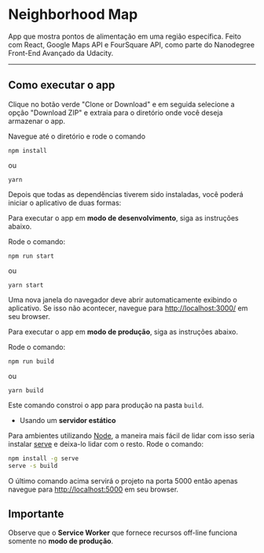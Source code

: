 # Neighborhood Map

App que mostra pontos de alimentação em uma região específica. Feito com React, Google Maps API e FourSquare API, como parte do Nanodegree Front-End Avançado da Udacity.

---

## Como executar o app

Clique no botão verde "Clone or Download" e em seguida selecione a opção "Download ZIP" e extraia para o diretório onde você deseja armazenar o app.

Navegue até o diretório e rode o comando

```
npm install
```

ou

```
yarn
```

Depois que todas as dependências tiverem sido instaladas, você poderá iniciar o aplicativo de duas formas:

Para executar o app em **modo de desenvolvimento**, siga as instruções abaixo.<br>

Rode o comando:

```
npm run start
```

ou

```
yarn start
```

Uma nova janela do navegador deve abrir automaticamente exibindo o aplicativo. Se isso não acontecer, navegue para [http://localhost:3000/](http://localhost:3000/) em seu browser.

Para executar o app em **modo de produção**, siga as instruções abaixo.<br>

Rode o comando:

```
npm run build
```

ou

```
yarn build
```

Este comando constroi o app para produção na pasta `build`.

- Usando um **servidor estático**

Para ambientes utilizando [Node](https://nodejs.org/),
a maneira mais fácil de lidar com isso seria instalar [serve](https://github.com/zeit/serve) e deixa-lo lidar com o resto. Rode o comando:

```sh
npm install -g serve
serve -s build
```

O último comando acima servirá o projeto na porta 5000 então apenas navegue para [http://localhost:5000](http://localhost:5000) em seu browser.

## Importante

Observe que o **Service Worker** que fornece recursos off-line funciona somente no **modo de produção**.
